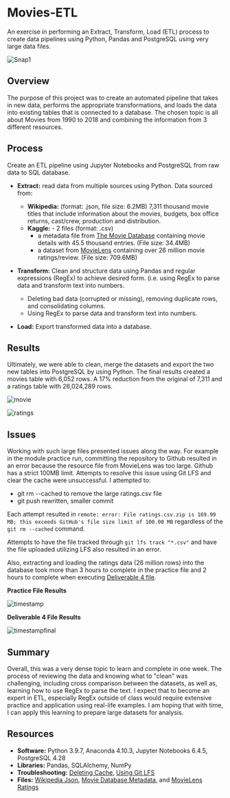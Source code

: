 # Movies-ETL

An exercise in performing an Extract, Transform, Load (ETL) process to create data pipelines using Python, Pandas and PostgreSQL using very large data files.

![Snap1](https://user-images.githubusercontent.com/96216509/154576139-9ea94285-fc8f-4d77-b300-1a210d5d9992.png)

## Overview

The purpose of this project was to create an automated pipeline that takes in new data, performs the appropriate transformations, and loads the data into existing tables that is connected to a database. The chosen topic is all about Movies from 1990 to 2018 and combining the information from 3 different resources.

## Process

Create an ETL pipeline using Jupyter Notebooks and PostgreSQL from raw data to SQL database.

* **Extract:** read data from multiple sources using Python. Data sourced from:
	* **Wikipedia:** (format: .json, file size: 6.2MB) 7,311 thousand movie titles that include information about the movies, budgets, box office returns, cast/crew, production and distribution.
	* **Kaggle:** - 2 files (format: .csv)
		* a metadata file from [The Movie Database](https://www.themoviedb.org/) containing movie details with 45.5 thousand entries. (File size: 34.4MB)
		* a dataset from [MovieLens](https://movielens.org/) containing over 26 million movie ratings/review. (File size: 709.6MB)

* **Transform:** Clean and structure data using Pandas and regular expressions (RegEx) to achieve desired form. (i.e. using RegEx to parse data and transform text into numbers.
	* Deleting bad data (corrupted or missing), removing duplicate rows, and consolidating columns.
	* Using RegEx to parse data and transform text into numbers.

* **Load:** Export transformed data into a database.

## Results

Ultimately, we were able to clean, merge the datasets and export the two new tables into PostgreSQL by using Python. The final results created a movies table with 6,052 rows. A 17% reduction from the original of 7,311 and a ratings table with 26,024,289 rows.

![movie](https://user-images.githubusercontent.com/96216509/154576584-6693aadb-2a29-493c-aad6-38f6c9d411b6.png)

![ratings](https://user-images.githubusercontent.com/96216509/154576759-6c80c132-ae2f-41e7-89e3-6a9dbc36aca5.png)


## Issues

Working with such large files presented issues along the way. For example in the module practice run, committing the repository to Github resulted in an error because the resource file from MovieLens was too large. Github has a strict 100MB limit. Attempts to resolve this issue using Git LFS and clear the cache were unsuccessful. I attempted to:
* git rm --cached to remove the large ratings.csv file
* git push rewritten, smaller commit

Each attempt resulted in `remote: error: File ratings.csv.zip is 169.99 MB; this exceeds GitHub's file size limit of 100.00 MB` regardless of the `git rm --cached` command.

Attempts to have the file tracked through `git lfs track "*.csv"` and have the file uploaded utilizing LFS also resulted in an error. 

Also, extracting and loading the ratings data (26 million rows) into the database took more than 3 hours to complete in the practice file and 2 hours to complete when executing [Deliverable 4 file](https://github.com/Lindsaybgood/Movies-ETL/blob/main/ETL_create_database.ipynb).

**Practice File Results**

![timestamp](https://user-images.githubusercontent.com/96216509/154577514-1da15342-01bc-42ea-98c7-b8d423e69e69.png)

**Deliverable 4 File Results**

![timestampfinal](https://user-images.githubusercontent.com/96216509/154577632-26551da2-b0e4-4ce9-8467-fd392b981100.png)


## Summary

Overall, this was a very dense topic to learn and complete in one week. The process of reviewing the data and knowing what to "clean" was challenging, including cross comparison between the datasets, as well as, learning how to use RegEx to parse the text. I expect that to become an expert in ETL, especially RegEx outside of class would require extensive practice and application using real-life examples. I am hoping that with time, I can apply this learning to prepare large datasets for analysis.  

## Resources
* **Software:** Python 3.9.7, Anaconda 4.10.3, Jupyter Notebooks 6.4.5, PostgreSQL 4.28 
* **Libraries:** Pandas, SQLAlchemy, NumPy
* **Troubleshooting:** [Deleting Cache](https://docs.github.com/en/github/managing-large-files/removing-files-from-a-repositorys-history), [Using Git LFS](https://git-lfs.github.com/)
* **Files:** [Wikipedia Json](https://github.com/Lindsaybgood/Movies-ETL/blob/main/Resources/wikipedia-movies.json), [Movie Database Metadata](https://github.com/Lindsaybgood/Movies-ETL/blob/main/Resources/movies_metadata.csv), and [MovieLens Ratings](https://www.kaggle.com/rounakbanik/the-movies-dataset?select=ratings.csv) 



